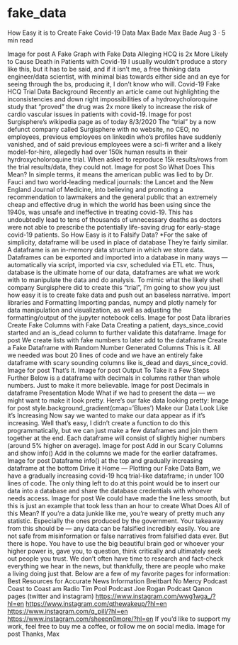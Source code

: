 # fake_data

How Easy it is to Create Fake Covid-19 Data
Max Bade
Max Bade
Aug 3 · 5 min read





Image for post
A Fake Graph with Fake Data Alleging HCQ is 2x More Likely to Cause Death in Patients with Covid-19
I usually wouldn’t produce a story like this, but it has to be said, and if it isn’t me, a free thinking data engineer/data scientist, with minimal bias towards either side and an eye for seeing through the bs, producing it, I don’t know who will.
Covid-19 Fake HCQ Trial Data Background
Recently an article came out highlighting the inconsistencies and down right impossibilities of a hydroxycholoroquine study that “proved” the drug was 2x more likely to increase the risk of cardio vascular issues in patients with covid-19.
Image for post
Surgisphere’s wikipedia page as of today 8/3/2020
The “trial” by a now defunct company called Surgisphere with no website, no CEO, no employees, previous employees on linkedin who’s profiles have suddenly vanished, and of said previous employees were a sci-fi writer and a likely model-for-hire, allegedly had over 150k human results in their hyrdroxycholoroquine trial. When asked to reproduce 15k results/rows from the trial results/data, they could not.
Image for post
So What Does This Mean?
In simple terms, it means the american public was lied to by Dr. Fauci and two world-leading medical journals: the Lancet and the New England Journal of Medicine, into believing and promoting a recommendation to lawmakers and the general public that an extremely cheap and effective drug in which the world has been using since the 1940s, was unsafe and ineffective in treating covid-19. This has undoubtedly lead to tens of thousands of unnecessary deaths as doctors were not able to prescribe the potentially life-saving drug for early-stage covid-19 patients.
So How Easy is it to Falsify Data?
*For the sake of simplicity, dataframe will be used in place of database They’re fairly similar. A dataframe is an in-memory data structure in which we store data. Dataframes can be exported and imported into a database in many ways — automatically via script, imported via csv, scheduled via ETL etc. Thus, database is the ultimate home of our data, dataframes are what we work with to manipulate the data and do analysis.
To mimic what the likely shell company Surgisphere did to create this “trial”, I’m going to show you just how easy it is to create fake data and push out an baseless narrative.
Import libraries and Formatting
Importing pandas, numpy and plotly namely for data manipulation and visualization, as well as adjusting the formatting/output of the jupyter notebook cells.
Image for post
Data libraries
Create Fake Columns with Fake Data
Creating a patient, days_since_covid started and an is_dead column to further validate this dataframe.
Image for post
We create lists with fake numbers to later add to the dataframe
Create a Fake Dataframe with Random Number Generated Columns
This is it. All we needed was bout 20 lines of code and we have an entirely fake dataframe with scary sounding columns like is_dead and days_since_covid.
Image for post
That’s it.
Image for post
Output
To Take it a Few Steps Further
Below is a dataframe with decimals in columns rather than whole numbers. Just to make it more believable.
Image for post
Decimals in dataframe
Presentation Mode
What if we had to present the data — we might want to make it look pretty. Here’s our fake data looking pretty:
Image for post
style.background_gradient(cmap=’Blues’)
Make our Data Look Like it’s Increasing
Now say we wanted to make our data appear as if it’s increasing. Well that’s easy, I didn’t create a function to do this programmatically, but we can just make a few dataframes and join them together at the end. Each dataframe will consist of slightly higher numbers (around 5% higher on average).
Image for post
Add in our Scary Columns and show info()
Add in the columns we made for the earlier dataframes.
Image for post
Dataframe info() at the top and gradually increasing dataframe at the bottom
Drive it Home — Plotting our Fake Data
Bam, we have a gradually increasing covid-19 hcq trial-like dataframe; in under 100 lines of code. The only thing left to do at this point would be to insert our data into a database and share the database credentials with whoever needs access.
Image for post
We could have made the line less smooth, but this is just an example that took less than an hour to create
What Does All of this Mean?
If you’re a data junkie like me, you’re weary of pretty much any statistic. Especially the ones produced by the government. Your takeaway from this should be — any data can be falsified incredibly easily. You are not safe from misinformation or false narratives from falsified data ever. But there is hope. You have to use the big beautiful brain god or whoever your higher power is, gave you, to question, think critically and ultimately seek out people you trust. We don’t often have time to research and fact-check everything we hear in the news, but thankfully, there are people who make a living doing just that. Below are a few of my favorite pages for information:
Best Resources for Accurate News Information
Breitbart
No Mercy Podcast
Coast to Coast am Radio
Tim Pool Podcast
Joe Rogan Podcast
Qanon pages (twitter and instagram)
https://www.instagram.com/wwg1wga_/?hl=en
https://www.instagram.com/qthewakeup/?hl=en
https://www.instagram.com/q_pill/?hl=en
https://www.instagram.com/sheepn0more/?hl=en
If you’d like to support my work, feel free to buy me a coffee, or follow me on social media.
Image for post
Thanks,
Max
